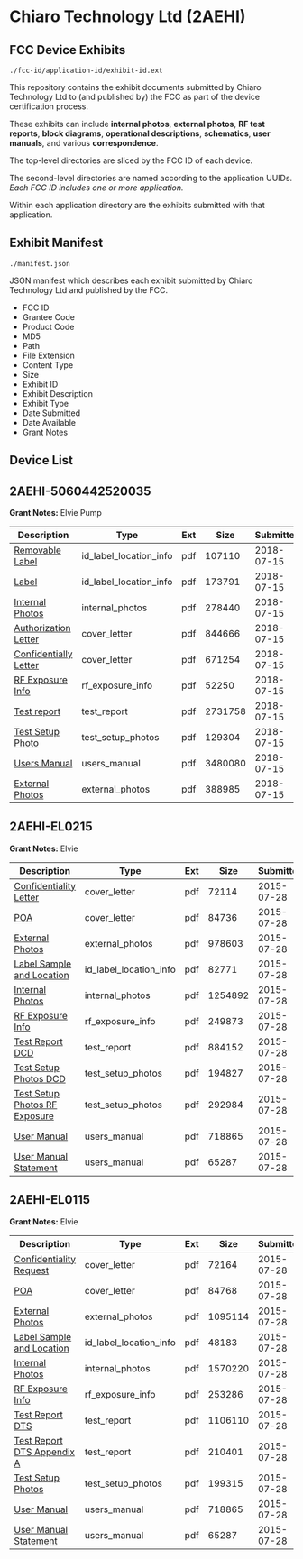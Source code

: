 # Chiaro Technology Ltd (2AEHI)
## FCC Device Exhibits

```
./fcc-id/application-id/exhibit-id.ext
```

This repository contains the exhibit documents submitted by Chiaro Technology Ltd to (and published by) the FCC as part of the device certification process.

These exhibits can include **internal photos**, **external photos**, **RF test reports**, **block diagrams**, **operational descriptions**, **schematics**, **user manuals**, and various **correspondence**.

The top-level directories are sliced by the FCC ID of each device.

The second-level directories are named according to the application UUIDs. *Each FCC ID includes one or more application.*

Within each application directory are the exhibits submitted with that application. 

## Exhibit Manifest

```
./manifest.json
```

JSON manifest which describes each exhibit submitted by Chiaro Technology Ltd and published by the FCC.

- FCC ID
- Grantee Code
- Product Code
- MD5
- Path
- File Extension
- Content Type
- Size
- Exhibit ID
- Exhibit Description
- Exhibit Type
- Date Submitted
- Date Available
- Grant Notes

## Device List
## 2AEHI-5060442520035
**Grant Notes:** Elvie Pump

| Description | Type | Ext | Size | Submitted | Available |
| ----------- | ---- | --- | ---- | --------- | --------- |
| [Removable Label](2AEHI-5060442520035/9a63a6fd1806bd7de2ec31bf5bcc16c1/3924588.pdf) | id_label_location_info | pdf | 107110 | 2018-07-15 | 2018-07-15 |
| [Label](2AEHI-5060442520035/9a63a6fd1806bd7de2ec31bf5bcc16c1/3924579.pdf) | id_label_location_info | pdf | 173791 | 2018-07-15 | 2018-07-15 |
| [Internal Photos](2AEHI-5060442520035/9a63a6fd1806bd7de2ec31bf5bcc16c1/3924587.pdf) | internal_photos | pdf | 278440 | 2018-07-15 | 2018-07-15 |
| [Authorization Letter](2AEHI-5060442520035/9a63a6fd1806bd7de2ec31bf5bcc16c1/3924577.pdf) | cover_letter | pdf | 844666 | 2018-07-15 | 2018-07-15 |
| [Confidentially Letter](2AEHI-5060442520035/9a63a6fd1806bd7de2ec31bf5bcc16c1/3924578.pdf) | cover_letter | pdf | 671254 | 2018-07-15 | 2018-07-15 |
| [RF Exposure Info](2AEHI-5060442520035/9a63a6fd1806bd7de2ec31bf5bcc16c1/3924589.pdf) | rf_exposure_info | pdf | 52250 | 2018-07-15 | 2018-07-15 |
| [Test report](2AEHI-5060442520035/9a63a6fd1806bd7de2ec31bf5bcc16c1/3924590.pdf) | test_report | pdf | 2731758 | 2018-07-15 | 2018-07-15 |
| [Test Setup Photo](2AEHI-5060442520035/9a63a6fd1806bd7de2ec31bf5bcc16c1/3924581.pdf) | test_setup_photos | pdf | 129304 | 2018-07-15 | 2018-07-15 |
| [Users Manual](2AEHI-5060442520035/9a63a6fd1806bd7de2ec31bf5bcc16c1/3924580.pdf) | users_manual | pdf | 3480080 | 2018-07-15 | 2018-07-15 |
| [External Photos](2AEHI-5060442520035/9a63a6fd1806bd7de2ec31bf5bcc16c1/3924586.pdf) | external_photos | pdf | 388985 | 2018-07-15 | 2018-07-15 |
## 2AEHI-EL0215
**Grant Notes:** Elvie

| Description | Type | Ext | Size | Submitted | Available |
| ----------- | ---- | --- | ---- | --------- | --------- |
| [Confidentiality Letter](2AEHI-EL0215/66dcfc0c33192aa76070b23086a4d048/2694423.pdf) | cover_letter | pdf | 72114 | 2015-07-28 | 2015-07-29 |
| [POA](2AEHI-EL0215/66dcfc0c33192aa76070b23086a4d048/2694425.pdf) | cover_letter | pdf | 84736 | 2015-07-28 | 2015-07-29 |
| [External Photos](2AEHI-EL0215/66dcfc0c33192aa76070b23086a4d048/2694417.pdf) | external_photos | pdf | 978603 | 2015-07-28 | 2016-01-24 |
| [Label Sample and Location](2AEHI-EL0215/66dcfc0c33192aa76070b23086a4d048/2694426.pdf) | id_label_location_info | pdf | 82771 | 2015-07-28 | 2015-07-29 |
| [Internal Photos](2AEHI-EL0215/66dcfc0c33192aa76070b23086a4d048/2694418.pdf) | internal_photos | pdf | 1254892 | 2015-07-28 | 2016-01-24 |
| [RF Exposure Info](2AEHI-EL0215/66dcfc0c33192aa76070b23086a4d048/2694427.pdf) | rf_exposure_info | pdf | 249873 | 2015-07-28 | 2015-07-29 |
| [Test Report DCD](2AEHI-EL0215/66dcfc0c33192aa76070b23086a4d048/2694428.pdf) | test_report | pdf | 884152 | 2015-07-28 | 2015-07-29 |
| [Test Setup Photos DCD](2AEHI-EL0215/66dcfc0c33192aa76070b23086a4d048/2694419.pdf) | test_setup_photos | pdf | 194827 | 2015-07-28 | 2016-01-24 |
| [Test Setup Photos RF Exposure](2AEHI-EL0215/66dcfc0c33192aa76070b23086a4d048/2694420.pdf) | test_setup_photos | pdf | 292984 | 2015-07-28 | 2016-01-24 |
| [User Manual](2AEHI-EL0215/66dcfc0c33192aa76070b23086a4d048/2694403.pdf) | users_manual | pdf | 718865 | 2015-07-28 | 2016-01-24 |
| [User Manual Statement](2AEHI-EL0215/66dcfc0c33192aa76070b23086a4d048/2694404.pdf) | users_manual | pdf | 65287 | 2015-07-28 | 2016-01-24 |
## 2AEHI-EL0115
**Grant Notes:** Elvie

| Description | Type | Ext | Size | Submitted | Available |
| ----------- | ---- | --- | ---- | --------- | --------- |
| [Confidentiality Request](2AEHI-EL0115/4d89ac357f28e43e4eb630018d41d4ef/2694405.pdf) | cover_letter | pdf | 72164 | 2015-07-28 | 2015-07-29 |
| [POA](2AEHI-EL0115/4d89ac357f28e43e4eb630018d41d4ef/2694406.pdf) | cover_letter | pdf | 84768 | 2015-07-28 | 2015-07-29 |
| [External Photos](2AEHI-EL0115/4d89ac357f28e43e4eb630018d41d4ef/2694400.pdf) | external_photos | pdf | 1095114 | 2015-07-28 | 2016-01-24 |
| [Label Sample and Location](2AEHI-EL0115/4d89ac357f28e43e4eb630018d41d4ef/2694410.pdf) | id_label_location_info | pdf | 48183 | 2015-07-28 | 2015-07-29 |
| [Internal Photos](2AEHI-EL0115/4d89ac357f28e43e4eb630018d41d4ef/2694401.pdf) | internal_photos | pdf | 1570220 | 2015-07-28 | 2016-01-24 |
| [RF Exposure Info](2AEHI-EL0115/4d89ac357f28e43e4eb630018d41d4ef/2694407.pdf) | rf_exposure_info | pdf | 253286 | 2015-07-28 | 2015-07-29 |
| [Test Report DTS](2AEHI-EL0115/4d89ac357f28e43e4eb630018d41d4ef/2694408.pdf) | test_report | pdf | 1106110 | 2015-07-28 | 2015-07-29 |
| [Test Report DTS Appendix A](2AEHI-EL0115/4d89ac357f28e43e4eb630018d41d4ef/2694409.pdf) | test_report | pdf | 210401 | 2015-07-28 | 2015-07-29 |
| [Test Setup Photos](2AEHI-EL0115/4d89ac357f28e43e4eb630018d41d4ef/2694402.pdf) | test_setup_photos | pdf | 199315 | 2015-07-28 | 2016-01-24 |
| [User Manual](2AEHI-EL0115/4d89ac357f28e43e4eb630018d41d4ef/2694403.pdf) | users_manual | pdf | 718865 | 2015-07-28 | 2016-01-24 |
| [User Manual Statement](2AEHI-EL0115/4d89ac357f28e43e4eb630018d41d4ef/2694404.pdf) | users_manual | pdf | 65287 | 2015-07-28 | 2016-01-24 |
